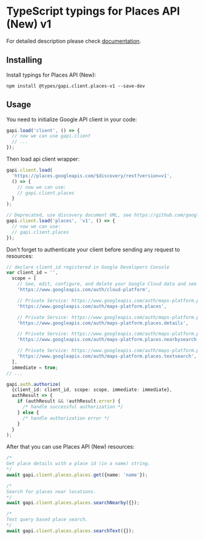 # TypeScript typings for Places API (New) v1

For detailed description please check [documentation](https://mapsplatform.google.com/maps-products/#places-section).

## Installing

Install typings for Places API (New):

```
npm install @types/gapi.client.places-v1 --save-dev
```

## Usage

You need to initialize Google API client in your code:

```typescript
gapi.load('client', () => {
  // now we can use gapi.client
  // ...
});
```

Then load api client wrapper:

```typescript
gapi.client.load(
  'https://places.googleapis.com/$discovery/rest?version=v1',
  () => {
    // now we can use:
    // gapi.client.places
  }
);
```

```typescript
// Deprecated, use discovery document URL, see https://github.com/google/google-api-javascript-client/blob/master/docs/reference.md#----gapiclientloadname----version----callback--
gapi.client.load('places', 'v1', () => {
  // now we can use:
  // gapi.client.places
});
```

Don't forget to authenticate your client before sending any request to resources:

```typescript
// declare client_id registered in Google Developers Console
var client_id = '',
  scope = [
    // See, edit, configure, and delete your Google Cloud data and see the email address for your Google Account.
    'https://www.googleapis.com/auth/cloud-platform',

    // Private Service: https://www.googleapis.com/auth/maps-platform.places
    'https://www.googleapis.com/auth/maps-platform.places',

    // Private Service: https://www.googleapis.com/auth/maps-platform.places.details
    'https://www.googleapis.com/auth/maps-platform.places.details',

    // Private Service: https://www.googleapis.com/auth/maps-platform.places.nearbysearch
    'https://www.googleapis.com/auth/maps-platform.places.nearbysearch',

    // Private Service: https://www.googleapis.com/auth/maps-platform.places.textsearch
    'https://www.googleapis.com/auth/maps-platform.places.textsearch',
  ],
  immediate = true;
// ...

gapi.auth.authorize(
  {client_id: client_id, scope: scope, immediate: immediate},
  authResult => {
    if (authResult && !authResult.error) {
      /* handle successful authorization */
    } else {
      /* handle authorization error */
    }
  }
);
```

After that you can use Places API (New) resources: <!-- TODO: make this work for multiple namespaces -->

```typescript
/*
Get place details with a place id (in a name) string.
*/
await gapi.client.places.places.get({name: 'name'});

/*
Search for places near locations.
*/
await gapi.client.places.places.searchNearby({});

/*
Text query based place search.
*/
await gapi.client.places.places.searchText({});
```
